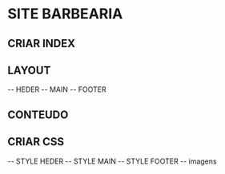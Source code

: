 # SITE BARBEARIA 

## CRIAR INDEX 

## LAYOUT 
 -- HEDER 
 -- MAIN 
 -- FOOTER

## CONTEUDO 

## CRIAR CSS

-- STYLE HEDER
-- STYLE MAIN
-- STYLE FOOTER
-- imagens

